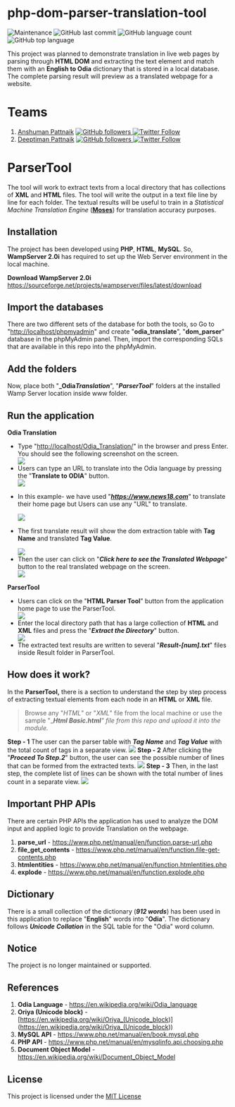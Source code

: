 <h1 id="php-dom-parser-translation-tool">php-dom-parser-translation-tool</h1>
<p><img src="https://img.shields.io/maintenance/no/2014" alt="Maintenance">     <img alt="GitHub last commit" src="https://img.shields.io/github/last-commit/Deeptiman/php-dom-parser-translation-tool">  <img alt="GitHub language count" src="https://img.shields.io/github/languages/count/Deeptiman/php-dom-parser-translation-tool"> <img alt="GitHub top language" src="https://img.shields.io/github/languages/top/Deeptiman/php-dom-parser-translation-tool"></p>
<p>This project was planned to demonstrate translation in live web pages by parsing through <strong>HTML DOM</strong> and extracting the text element and match them with an <strong>English to Odia</strong> dictionary that is stored in a local database. The complete parsing result will preview as a translated webpage for a website. </p>

<h1 id="teams">Teams</h1>
<ol>
<li><a href="https://github.com/anshumanpattnaik" target="_blank">Anshuman Pattnaik</a>  <a href="https://github.com/anshumanpattnaik" target="_blank">  <img src="https://img.shields.io/github/followers/anshumanpattnaik?style=social" alt="GitHub followers"> </a> <a href="https://twitter.com/anspattnaik" target="_blank"><img src="https://img.shields.io/twitter/follow/anspattnaik?style=social" alt="Twitter Follow"></a></li>
<li><a href="https://github.com/Deeptiman" target="_blank">Deeptiman Pattnaik</a>  <a href="https://github.com/Deeptiman" target="_blank">  <img src="https://img.shields.io/github/followers/Deeptiman?style=social" alt="GitHub followers"> </a> <a href="https://twitter.com/deeptimancode" target="_blank"><img src="https://img.shields.io/twitter/follow/deeptimancode?style=social" alt="Twitter Follow"></a></li>
</ol>


<h1 id="parsertool">ParserTool</h1>
<p>The tool will work to extract texts from a local directory that has collections of <strong>XML</strong> and <strong>HTML</strong> files. The tool will write the output in a text file line by line for each folder. The textual results will be useful to train in a <em>Statistical Machine Translation Engine</em> (<strong><a href="http://www.statmt.org/moses/">Moses</a></strong>) for translation accuracy purposes.</p>
<h2 id="-installation-"><strong>Installation</strong></h2>
<p>The project has been developed using <strong>PHP</strong>, <strong>HTML</strong>, <strong>MySQL</strong>. So, <strong>WampServer 2.0i</strong> has required to set up the Web Server environment in the local machine.</p>
<p><strong>Download WampServer 2.0i</strong>
   <a href="https://sourceforge.net/projects/wampserver/files/latest/download">https://sourceforge.net/projects/wampserver/files/latest/download</a>
</p>
<h2 id="-import-the-databases-"><strong>Import the databases</strong></h2>
<p>There are two different sets of the database for both the tools, so Go to &quot;<a href="http://localhost/phpmyadmin">http://localhost/phpmyadmin</a>&quot; and create &quot;<strong>odia_translate</strong>&quot;, &quot;<strong>dom_parser</strong>&quot; database in the phpMyAdmin panel. Then, import the corresponding SQLs that are available in this repo into the phpMyAdmin.</p>
<h2 id="-add-the-folders-"><strong>Add the folders</strong></h2>
<p>Now, place both &quot;<strong>_Odia<em>Translation</em></strong>&quot;, &quot;<strong><em>ParserTool</em></strong>&quot; folders at the installed Wamp Server location inside www folder.</p>
<h2 id="-run-the-application-"><strong>Run the application</strong></h2>
<p> <strong>Odia Translation</strong></p>
<ul>
   <li>Type &quot;<a href="http://localhost/Odia_Translation/">http://localhost/Odia_Translation/</a>&quot; in the browser and press Enter. You should see the following screenshot on the screen.</li>
   <img src="/screenshots/export_homepage_google_odia.png"/>
   <li>Users can type an URL to translate into the Odia language by pressing the &quot;<strong>Translate to ODIA</strong>&quot; button.</li>
   <img src="/screenshots/export_input_url_google_odia.png" />
</ul>
<ul>
   <li>
      <p>In this example- we have used &quot;<strong><em><a href="https://www.news18.com">https://www.news18.com</a></em></strong>&quot; to translate their home page but Users can use any &quot;URL&quot; to translate.</p> 
   </li>
   <img src="/screenshots/export_news_eng.png" />   
   <li>
      <p>The first translate result will show the dom extraction table with <strong>Tag Name</strong> and translated <strong>Tag Value</strong>.</p>
   </li>
   <img src="/screenshots/export_translate_dom_table.png" />
   <li>Then the user can click on &quot;<strong><em>Click here to see the Translated Webpage</em></strong>&quot; button to the real translated webpage on the screen.</li>
   <img src="/screenshots/export_news_ori.png" />
</ul>
<p><strong>ParserTool</strong></p>
<ul>
   <li>Users can click on the &quot;<strong>HTML Parser Tool</strong>&quot; button from the application home page to use the ParserTool.</li>
   <img src="/screenshots/export_parser_tool_homepage.png" />
   <li>Enter the local directory path that has a large collection of <strong>HTML</strong> and <strong>XML</strong> files and press the &quot;<strong><em>Extract the Directory</em></strong>&quot; button.</li>
   <img src="/screenshots/export_parser_tool_extract.png"/>
   <li>The extracted text results are written to several &quot;<strong><em>Result-[num].txt</em></strong>&quot; files inside Result folder in ParserTool.</li>
</ul>
<h2 id="-how-does-it-work-"><strong>How does it work?</strong></h2>
<p>In the <strong>ParserTool,</strong> there is a section to understand the step by step process of extracting textual elements from each node in an <strong>HTML</strong> or <strong>XML</strong> file.</p>
<blockquote>
   <p>Browse any &quot;<em>HTML</em>&quot; or &quot;<em>XML</em>&quot; file from the local machine or use the
      sample &quot;_<strong><em>Html Basic.html</em></strong><em>&quot; file from this repo and upload it
      into the module.</em>
   </p>
</blockquote>
<p><strong>Step - 1</strong>
   The user can the parser table with <strong><em>Tag Name</em></strong> and <strong><em>Tag Value</em></strong> with the total count of tags in a separate view.
   <img src="/screenshots/export_step1.png" />
   <strong>Step - 2</strong>
   After clicking the &quot;<strong><em>Proceed To Step.2</em></strong>&quot; button, the user can see the possible number of lines that can be formed from the extracted texts.
   <img src="/screenshots/export_step2.png" />
   <strong>Step - 3</strong>
   Then, in the last step, the complete list of lines can be shown with the total number of lines count in a separate view.
   <img src="/screenshots/export_step3.png" />
</p>
<h2 id="important-php-apis">Important PHP APIs</h2>
<p>There are certain PHP APIs the application has used to analyze the DOM input and applied logic to provide Translation on the webpage.</p>
<ol>
   <li><strong>parse_url</strong> - <a href="https://www.php.net/manual/en/function.parse-url.php">https://www.php.net/manual/en/function.parse-url.php</a></li>
   <li><strong>file_get_contents</strong> - <a href="https://www.php.net/manual/en/function.file-get-contents.php">https://www.php.net/manual/en/function.file-get-contents.php</a></li>
   <li><strong>htmlentities</strong> - <a href="https://www.php.net/manual/en/function.htmlentities.php">https://www.php.net/manual/en/function.htmlentities.php</a></li>
   <li><strong>explode</strong> - <a href="https://www.php.net/manual/en/function.explode.php">https://www.php.net/manual/en/function.explode.php</a></li>
</ol>
<h2 id="dictionary">Dictionary</h2>
<p>There is a small collection of the dictionary (<strong><em>912 words</em></strong>) has been used in this application to replace &quot;<strong>English</strong>&quot; words into &quot;<strong>Odia</strong>&quot;. The dictionary follows <strong><em>Unicode</em></strong>  <strong><em>Collation</em></strong> in the SQL table for the &quot;Odia&quot; word column.</p>
<h2 id="notice">Notice</h2>
<p>The project is no longer maintained or supported.</p>
<h2 id="references">References</h2>
<ol>
   <li><strong>Odia Language</strong> - <a href="https://en.wikipedia.org/wiki/Odia_language">https://en.wikipedia.org/wiki/Odia_language</a></li>
   <li><strong>Oriya (Unicode block)</strong> - [<a href="https://en.wikipedia.org/wiki/Oriya_(Unicode_block">https://en.wikipedia.org/wiki/Oriya_(Unicode_block</a>)] (<a href="https://en.wikipedia.org/wiki/Oriya_(Unicode_block">https://en.wikipedia.org/wiki/Oriya_(Unicode_block</a>))</li>
   <li><strong>MySQL API</strong> - <a href="https://www.php.net/manual/en/book.mysql.php">https://www.php.net/manual/en/book.mysql.php</a></li>
   <li><strong>PHP API</strong> - <a href="https://www.php.net/manual/en/mysqlinfo.api.choosing.php">https://www.php.net/manual/en/mysqlinfo.api.choosing.php</a></li>
   <li><strong>Document Object Model</strong> - <a href="https://en.wikipedia.org/wiki/Document_Object_Model">https://en.wikipedia.org/wiki/Document_Object_Model</a></li>
</ol>
<h2>License</h2>
<p>This project is licensed under the <a href="https://github.com/Deeptiman/php-dom-parser-translation-tool/blob/master/LICENSE">MIT License</a></p>
